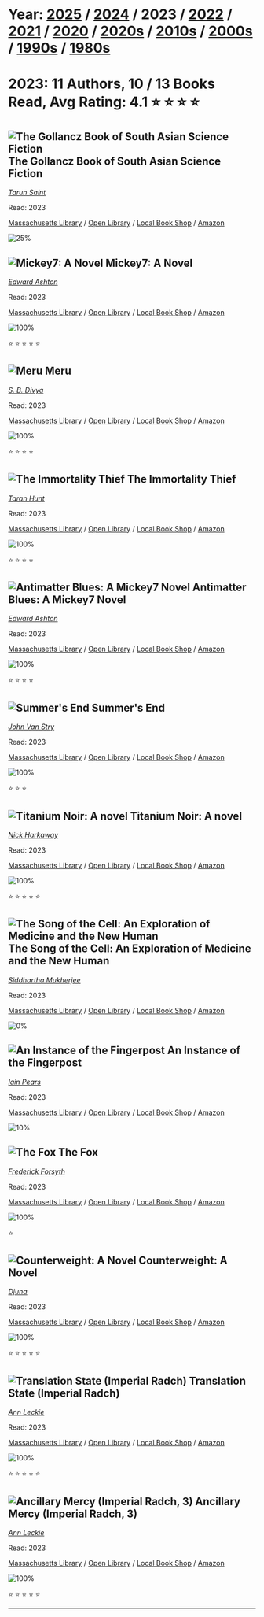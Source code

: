 # Year: [2025](../books/2025) / [2024](../books/2024) / 2023 / [2022](../books/2022) / [2021](../books/2021) / [2020](../books/2020) / [2020s](../books/2020s) / [2010s](../books/2010s) / [2000s](../books/2000s) / [1990s](../books/1990s) / [1980s](../books/1980s) 
# 2023: 11 Authors, 10 / 13 Books Read, Avg Rating: 4.1 :star: :star: :star: :star:

## ![The Gollancz Book of South Asian Science Fiction](https://covers.openlibrary.org/b/isbn/978-9388322058-M.jpg) The Gollancz Book of South Asian Science Fiction
*[Tarun Saint](../authors/TarunSaint)*

Read: 2023

[Massachusetts Library](https://library.minlib.net/search/i=9789388322058) / [Open Library](https://openlibrary.org/isbn/9789388322058) / [Local Book Shop](https://bookshop.org/book/9789388322058) / [Amazon](https://amazon.com/dp/9388322053)

![25%](https://geps.dev/progress/25) 



## ![Mickey7: A Novel](https://covers.openlibrary.org/b/isbn/978-1250275035-M.jpg) Mickey7: A Novel
*[Edward Ashton](../authors/EdwardAshton)*

Read: 2023

[Massachusetts Library](https://library.minlib.net/search/i=9781250275035) / [Open Library](https://openlibrary.org/isbn/9781250275035) / [Local Book Shop](https://bookshop.org/book/9781250275035) / [Amazon](https://amazon.com/dp/1250275032)

![100%](https://geps.dev/progress/100) 

:star: :star: :star: :star: :star:

## ![Meru](https://covers.openlibrary.org/b/isbn/9781662505096-M.jpg) Meru
*[S. B. Divya](../authors/SBDivya)*

Read: 2023

[Massachusetts Library](https://library.minlib.net/search/i=9781662505096) / [Open Library](https://openlibrary.org/isbn/9781662505096) / [Local Book Shop](https://bookshop.org/book/9781662505096) / [Amazon](https://amazon.com/dp/1662505094)

![100%](https://geps.dev/progress/100) 

:star: :star: :star: :star:

## ![The Immortality Thief](https://covers.openlibrary.org/b/isbn/9781786185129-M.jpg) The Immortality Thief
*[Taran Hunt](../authors/TaranHunt)*

Read: 2023

[Massachusetts Library](https://library.minlib.net/search/i=9781786185129) / [Open Library](https://openlibrary.org/isbn/9781786185129) / [Local Book Shop](https://bookshop.org/book/9781786185129) / [Amazon](https://amazon.com/dp/1786185121)

![100%](https://geps.dev/progress/100) 

:star: :star: :star: :star:

## ![Antimatter Blues: A Mickey7 Novel](https://covers.openlibrary.org/b/isbn/9781250275059-M.jpg) Antimatter Blues: A Mickey7 Novel
*[Edward Ashton](../authors/EdwardAshton)*

Read: 2023

[Massachusetts Library](https://library.minlib.net/search/i=9781250275059) / [Open Library](https://openlibrary.org/isbn/9781250275059) / [Local Book Shop](https://bookshop.org/book/9781250275059) / [Amazon](https://amazon.com/dp/1250275059)

![100%](https://geps.dev/progress/100) 

:star: :star: :star: :star:

## ![Summer's End](https://images-us.bookshop.org/ingram/9781982192297.jpg?height=300&v=v2) Summer's End
*[John Van Stry](../authors/JohnVanStry)*

Read: 2023

[Massachusetts Library](https://library.minlib.net/search/i=9781982192297) / [Open Library](https://openlibrary.org/isbn/9781982192297) / [Local Book Shop](https://bookshop.org/book/9781982192297) / [Amazon](https://amazon.com/dp/1982192291)

![100%](https://geps.dev/progress/100) 

:star: :star: :star:

## ![Titanium Noir: A novel](https://covers.openlibrary.org/b/isbn/9780593535363-M.jpg) Titanium Noir: A novel
*[Nick Harkaway](../authors/NickHarkaway)*

Read: 2023

[Massachusetts Library](https://library.minlib.net/search/i=9780593535363) / [Open Library](https://openlibrary.org/isbn/9780593535363) / [Local Book Shop](https://bookshop.org/book/9780593535363) / [Amazon](https://amazon.com/dp/0593535367)

![100%](https://geps.dev/progress/100) 

:star: :star: :star: :star: :star:

## ![The Song of the Cell: An Exploration of Medicine and the New Human](https://covers.openlibrary.org/b/isbn/9781982117351-M.jpg) The Song of the Cell: An Exploration of Medicine and the New Human
*[Siddhartha Mukherjee](../authors/SiddharthaMukherjee)*

Read: 2023

[Massachusetts Library](https://library.minlib.net/search/i=9781982117351) / [Open Library](https://openlibrary.org/isbn/9781982117351) / [Local Book Shop](https://bookshop.org/book/9781982117351) / [Amazon](https://amazon.com/dp/1982117354)

![0%](https://geps.dev/progress/0) 



## ![An Instance of the Fingerpost](https://covers.openlibrary.org/b/isbn/9780425167724-M.jpg) An Instance of the Fingerpost
*[Iain Pears](../authors/IainPears)*

Read: 2023

[Massachusetts Library](https://library.minlib.net/search/i=9780425167724) / [Open Library](https://openlibrary.org/isbn/9780425167724) / [Local Book Shop](https://bookshop.org/book/9780425167724) / [Amazon](https://amazon.com/dp/0425167720)

![10%](https://geps.dev/progress/10) 



## ![The Fox](https://books.google.com/books/content?id=whmtDwAAQBAJ&w=96&img=1&zoom=5&printsec=frontcover) The Fox
*[Frederick Forsyth](../authors/FrederickForsyth)*

Read: 2023

[Massachusetts Library](https://library.minlib.net/search/i=9780525538424) / [Open Library](https://openlibrary.org/isbn/9780525538424) / [Local Book Shop](https://bookshop.org/book/9780525538424) / [Amazon](https://amazon.com/dp/0525538429)

![100%](https://geps.dev/progress/100) 

:star:

## ![Counterweight: A Novel](https://covers.openlibrary.org/b/isbn/9780593317211-M.jpg) Counterweight: A Novel
*[Djuna](../authors/Djuna)*

Read: 2023

[Massachusetts Library](https://library.minlib.net/search/i=9780593317211) / [Open Library](https://openlibrary.org/isbn/9780593317211) / [Local Book Shop](https://bookshop.org/book/9780593317211) / [Amazon](https://amazon.com/dp/0593317211)

![100%](https://geps.dev/progress/100) 

:star: :star: :star: :star: :star:

## ![Translation State (Imperial Radch)](https://covers.openlibrary.org/b/isbn/9780316289719-M.jpg) Translation State (Imperial Radch)
*[Ann Leckie](../authors/AnnLeckie)*

Read: 2023

[Massachusetts Library](https://library.minlib.net/search/i=9780316289719) / [Open Library](https://openlibrary.org/isbn/9780316289719) / [Local Book Shop](https://bookshop.org/book/9780316289719) / [Amazon](https://amazon.com/dp/031628971X)

![100%](https://geps.dev/progress/100) 

:star: :star: :star: :star: :star:

## ![Ancillary Mercy (Imperial Radch, 3)](https://covers.openlibrary.org/b/isbn/9780316246682-M.jpg) Ancillary Mercy (Imperial Radch, 3)
*[Ann Leckie](../authors/AnnLeckie)*

Read: 2023

[Massachusetts Library](https://library.minlib.net/search/i=9780316246682) / [Open Library](https://openlibrary.org/isbn/9780316246682) / [Local Book Shop](https://bookshop.org/book/9780316246682) / [Amazon](https://amazon.com/dp/0316246689)

![100%](https://geps.dev/progress/100) 

:star: :star: :star: :star: :star:

---
